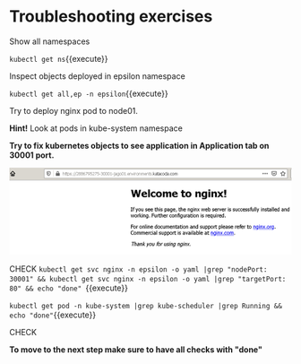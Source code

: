 # Troubleshooting exercises 

Show all namespaces

`kubectl get ns`{{execute}}


Inspect objects deployed in epsilon namespace

`kubectl get all,ep -n epsilon`{{execute}}


Try to deploy nginx pod to node01.

**Hint!**
Look at pods in kube-system namespace

**Try to fix kubernetes objects to see application in Application tab on 30001 port.**

![Web application](./assets/nginx-web.png)

CHECK
`kubectl get svc nginx -n epsilon -o yaml |grep "nodePort: 30001" && kubectl get svc nginx -n epsilon -o yaml |grep "targetPort: 80" && echo "done" `{{execute}}

`kubectl get pod -n kube-system |grep kube-scheduler |grep Running && echo "done"`{{execute}}

CHECK


**To move to the next step make sure to have all checks with "done"**



